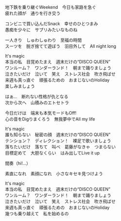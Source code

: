 地下鉄を乗り継ぐWeekend　今日も家路を急ぐ  
疲れた顔が　通りを行き交う  

コンビニで買い込んだSnack　幸せのひとつまみ  
愚痴を少々に　サプリみたいなものね

一人きり　しゅわしゅわり　至福の時間  
スーツを　脱ぎ捨てて遊ぼう　羽目外して　All night long

It's magic  
本当の私　目覚めたまえ　週末だけの“DISCO QUEEN”  
ワンルーム？　ワンダーランド！　朝まで踊りましょう  
泣きたいだけ　泣いて　笑え　ストレス社会　吹き飛ばせ  
来週も真っ直ぐ　頑張るための　おまじないのHoliday  
楽しみましょう

はぁ…　断れない性格が仇となる  
次から次へ　山積みのエトセトラ

今日だけは　端末も本気モードもOff!  
心の音をDigりまくろう　無我夢中でAll my life


It's magic  
誰も知らない　秘密の顔　週末だけの“DISCO QUEEN”  
テンション？　ディレクション！　裸足で歌いましょう  
落ちたいだけ　落ちて　叫べ　葛藤がなきゃ　つまらない  
目標定めて　大胆なくらい　はみ出してLive it up  

間奏（hi!…）

素直になれ　素顔になれ　小さなキセキ見つけよう

It's magic  
本当の私　目覚めたまえ　週末だけの“DISCO QUEEN”  
ワンルーム？　ワンダーランド！　朝まで踊りましょう  
泣きたいだけ　泣いて　笑え　ストレス社会　吹き飛ばせ  
来週も真っ直ぐ　頑張るための　おまじないのHoliday  
幾つも乗り越えて　私を始めるの
